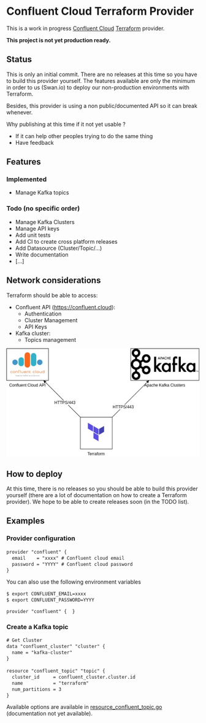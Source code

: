 # Confluent Cloud Terraform Provider

This is a work in progress [Confluent Cloud](https://www.confluent.io/confluent-cloud/) [Terraform](https://www.terraform.io/) provider.

**This project is not yet production ready.**

## Status

This is only an initial commit. There are no releases at this time so you have to build this provider yourself.
The features available are only the minimum in order to us (Swan.io) to deploy our non-production environments with Terraform.

Besides, this provider is using a non public/documented API so it can break whenever.

Why publishing at this time if it not yet usable ?

* If it can help other peoples trying to do the same thing
* Have feedback

## Features

### Implemented

* Manage Kafka topics

### Todo (no specific order)

* Manage Kafka Clusters
* Manage API keys
* Add unit tests
* Add CI to create cross platform releases
* Add Datasource (Cluster/Topic/...)
* Write documentation
* [...]

## Network considerations

Terraform should be able to access:
* Confluent API (https://confluent.cloud):
  * Authentication
  * Cluster Management
  * API Keys  
* Kafka cluster:
  * Topics management
  
![Network](img/confluent-terraform-provider.jpg)

## How to deploy

At this time, there is no releases so you should be able to build this provider yourself (there are a lot of documentation on how to create a Terraform provider).
We hope to be able to create releases soon (in the TODO list).

## Examples

### Provider configuration

```hcl-terraform
provider "confluent" {
  email    = "xxxx" # Confluent cloud email
  password = "YYYY" # Confluent cloud password
}
```

You can also use the following environment variables

```shell script
$ export CONFLUENT_EMAIL=xxxx
$ export CONFLUENT_PASSWORD=YYYY
```
```hcl-terraform
provider "confluent" {  }
```

### Create a Kafka topic

```hcl-terraform
# Get Cluster
data "confluent_cluster" "cluster" {
  name = "kafka-cluster"
} 

resource "confluent_topic" "topic" {
  cluster_id     = confluent_cluster.cluster.id
  name           = "terraform"
  num_partitions = 3  
}
```

Available options are available in [resource_confluent_topic.go](resource_confluent_topic.go) (documentation not yet available).


